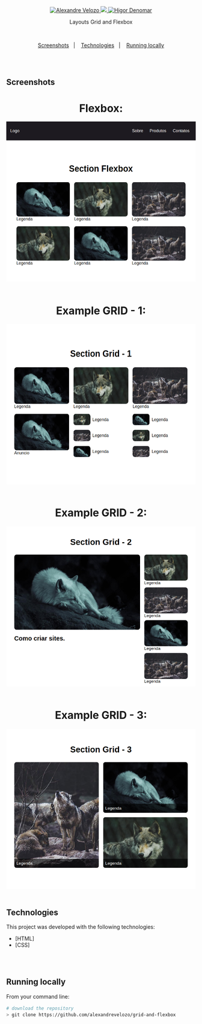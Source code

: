 <div align="center">

  <a href="https://www.linkedin.com/in/alexandre-velozo-70626019b/">
      <img alt="Alexandre Velozo" src="https://img.shields.io/badge/-alexandrevelozo-8257E5?style=flat&logo=Linkedin&logoColor=white" />
   </a>
  
  <a href="https://twitter.com/Alexand41906340">
    <img src="https://img.shields.io/badge/-%40Alexand41906340-8257E5?style=flat&logo=Twitter&logoColor=white" />
  </a>

  <a href="https://mailto:alexandrevelozo4@gmail.com">
    <img alt="Higor Denomar" src="https://img.shields.io/badge/-alexandrevelozo4%40gmail.com-8257E5?style=flat&logo=Gmail&logoColor=white" />
  </a>
  
  <br/>
  
  <p>Layouts Grid and Flexbox</b></p>

</div>

<br>

<p align="center">
  <a href="#screens">Screenshots</a>&nbsp;&nbsp;&nbsp;|&nbsp;&nbsp;&nbsp;
  <a href="#techs">Technologies</a>&nbsp;&nbsp;&nbsp;|&nbsp;&nbsp;&nbsp;
  <a href="#running-locally">Running locally</a>
</p>

<br/>&nbsp;

<h2 id="screens"> Screenshots </h2>

<div align="center">
  <h1>Flexbox:</h1>

  <img src=".github/flex.png" alt="flex" height="425" width="540" />
  <br/>&nbsp;

  <h1>Example GRID - 1:</h1>

  <img src=".github/grid1.png" alt="grid1" height="425" width="540" />
  <br/>&nbsp;

  <h1>Example GRID - 2:</h1>

  <img src=".github/grid2.png" alt="grid2" height="425" width="540" />
  <br/>&nbsp;

  <h1>Example GRID - 3:</h1>

  <img src=".github/grid3.png" alt="grid3" height="425" width="540" />
  <br/>&nbsp;
</div>

<h2 id="techs"> Technologies </h2>

This project was developed with the following technologies:

- [HTML]
- [CSS]

<br/>&nbsp;

<h2 id="running-locally"> Running locally </h2>

From your command line:

```sh
# download the repository
> git clone https://github.com/alexandrevelozo/grid-and-flexbox
```
